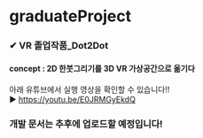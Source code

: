 # graduateProject
### ✔ VR 졸업작품_Dot2Dot
#### concept : 2D 한붓그리기를 3D VR 가상공간으로 옮기다
아래 유튜브에서 실행 영상을 확인할 수 있습니다!!  
▶ https://youtu.be/E0JRMGyEkdQ  

### 개발 문서는 추후에 업로드할 예정입니다!



